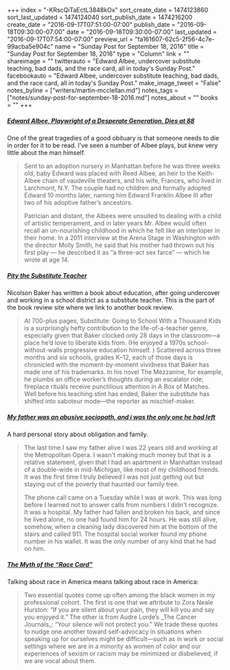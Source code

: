 +++
index = "-KRscQiTaEctL3848kOx"
sort_create_date = 1474123860
sort_last_updated = 1474124040
sort_publish_date = 1474216200
create_date = "2016-09-17T07:51:00-07:00"
publish_date = "2016-09-18T09:30:00-07:00"
date = "2016-09-18T09:30:00-07:00"
last_updated = "2016-09-17T07:54:00-07:00"
preview_url = "fa161607-62c5-2f56-4c7e-99acba5e904c"
name = "Sunday Post for September 18, 2016"
title = "Sunday Post for September 18, 2016"
type = "Column"
link = ""
shareimage = ""
twitterauto = "Edward Albee, undercover substitute teaching, bad dads, and the race card, all in today's Sunday Post."
facebookauto = "Edward Albee, undercover substitute teaching, bad dads, and the race card, all in today's Sunday Post."
make_image_tweet = "False"
notes_byline = ["writers/martin-mcclellan.md"]
notes_tags = ["notes/sunday-post-for-september-18-2016.md"]
notes_about = ""
books = ""
+++
<h5><a href="http://www.nytimes.com/2016/09/17/arts/edward-albee-playwright-of-a-desperate-generation-dies-at-88.html?_r=0" title="None">Edward Albee, Playwright of a Desperate Generation, Dies at 88</a></h5>

One of the great tragedies of a good obituary is that someone needs to die in order for it to be read. I've seen a number of Albee plays, but knew very little about the man himself. 

<blockquote>
	<p>Sent to an adoption nursery in Manhattan before he was three weeks old, baby Edward was placed with Reed Albee, an heir to the Keith-Albee chain of vaudeville theaters, and his wife, Frances, who lived in Larchmont, N.Y. The couple had no children and formally adopted Edward 10 months later, naming him Edward Franklin Albee III after two of his adoptive father’s ancestors.</p>

<p>Patrician and distant, the Albees were unsuited to dealing with a child of artistic temperament, and in later years Mr. Albee would often recall an un-nourishing childhood in which he felt like an interloper in their home. In a 2011 interview at the Arena Stage in Washington with the director Molly Smith, he said that his mother had thrown out his first play — he described it as “a three-act sex farce” — which he wrote at age 14.</p>
</blockquote>

<h5><a href="http://www.theatlantic.com/magazine/archive/2016/10/pity-the-substitute-teacher/497519/" title="Going Undercover as a Substitute Teacher - The Atlantic">Pity the Substitute Teacher</a></h5>

Nicolson Baker has written a book about education, after going undercover and working in a school district as a substitute teacher. This is the part of the book review site where we link to another book review.

<blockquote>
	At 700-plus pages, Substitute: Going to School With a Thousand Kids is a surprisingly hefty contribution to the life-of-a-teacher genre, especially given that Baker clocked only 28 days in the classroom—a place he’d love to liberate kids from. (He enjoyed a 1970s school-without-walls progressive education himself. ) Scattered across three months and six schools, grades K–12, each of those days is chronicled with the moment-by-moment vividness that Baker has made one of his trademarks. In his novel The Mezzanine, for example, he plumbs an office worker’s thoughts during an escalator ride; fireplace rituals receive punctilious attention in A Box of Matches. Well before his teaching stint has ended, Baker the substitute has shifted into saboteur mode—the reporter as mischief-maker.
</blockquote>

<h5><a href="http://www.elle.com/life-love/a39035/death-abusive-father/" title="My Father Was an Abusive Sociopath, And I Was the Only One He Had Left">My father was an abusive sociopath, and i was the only one he had left</a></h5>

A hard personal story about obligation and family. 

<blockquote>
	<p>The last time I saw my father alive I was 22 years old and working at the Metropolitan Opera. I wasn't making much money but that is a relative statement, given that I had an apartment in Manhattan instead of a double-wide in mid-Michigan, like most of my childhood friends. It was the first time I truly believed I was not just getting out but staying out of the poverty that haunted our family tree.</p>

<p>The phone call came on a Tuesday while I was at work. This was long before I learned not to answer calls from numbers I didn't recognize. It was a hospital. My father had fallen and broken his back, and since he lived alone, no one had found him for 24 hours. He was still alive, somehow, when a cleaning lady discovered him at the bottom of the stairs and called 911. The hospital social worker found my phone number in his wallet. It was the only number of any kind that he had on him.</p>
</blockquote>


<h5><a href="https://newrepublic.com/article/136899/myth-race-card" title="The Myth of the &amp;#x201C;Race Card&amp;#x201D; | New Republic">The Myth of the “Race Card”</a></h5>

Talking about race in America means talking about race in America:

<blockquote>Two essential quotes come up often among the black women in my professional cohort. The first is one that we attribute to Zora Neale Hurston: “If you are silent about your pain, they will kill you and say you enjoyed it.” The other is from Audre Lorde’s _The Cancer Journals_: “Your silence will not protect you.” We trade these quotes to nudge one another toward self-advocacy in situations when speaking up for ourselves might be difficult—such as in work or social settings where we are in a minority as women of color and our experiences of sexism or racism may be minimized or disbelieved, if we are vocal about them.</blockquote>

